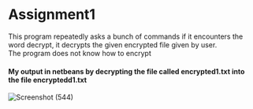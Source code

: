 # Assignment1
This program repeatedly asks a bunch of commands if it encounters the word decrypt, it decrypts the given encrypted file given by user. <br>
The program does not know how to encrypt
<br>
#### My output in netbeans by decrypting the file called encrypted1.txt into the file encryptedd1.txt
![Screenshot (544)](https://user-images.githubusercontent.com/61497782/179532315-5bf71332-eed8-4b20-9797-418872a8e374.png)
